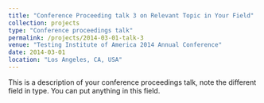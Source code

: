 ```yaml
---
title: "Conference Proceeding talk 3 on Relevant Topic in Your Field"
collection: projects
type: "Conference proceedings talk"
permalink: /projects/2014-03-01-talk-3
venue: "Testing Institute of America 2014 Annual Conference"
date: 2014-03-01
location: "Los Angeles, CA, USA"
---
```


This is a description of your conference proceedings talk, note the different field in type. You can put anything in this field.
